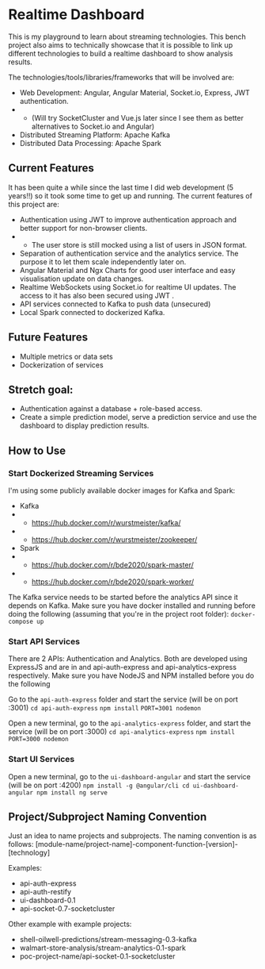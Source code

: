 # Realtime Dashboard
This is my playground to learn about streaming technologies.  This bench project also aims to technically showcase that it is possible to link up different technologies to build a realtime dashboard to show analysis results. 

The technologies/tools/libraries/frameworks that will be involved are:
- Web Development: Angular, Angular Material, Socket.io, Express, JWT authentication. 
- - (Will try SocketCluster and Vue.js later since I see them as better alternatives to Socket.io and Angular)
- Distributed Streaming Platform: Apache Kafka
- Distributed Data Processing: Apache Spark

## Current Features
It has been quite a while since the last time I did web development (5 years!!) so it took some time to get up and running. The current features of this project are:
- Authentication using JWT to improve authentication approach and better support for non-browser clients. 
- - The user store is still mocked using a list of users in JSON format.
- Separation of authentication service and the analytics service. The purpose it to let them scale independently later on.
- Angular Material and Ngx Charts for good user interface and easy visualisation update on data changes.
- Realtime WebSockets using Socket.io for realtime UI updates. The access to it has  also been secured using JWT .
- API services connected to Kafka to push data (unsecured)
- Local Spark connected to dockerized Kafka.

## Future Features 
- Multiple metrics or data sets
- Dockerization of services

## Stretch goal: 
- Authentication against a database + role-based access.
- Create a simple prediction model, serve a prediction service and use the dashboard to display prediction results.

## How to Use
### Start Dockerized Streaming Services
I'm using some publicly available docker images for Kafka and Spark:
- Kafka
- - https://hub.docker.com/r/wurstmeister/kafka/
- - https://hub.docker.com/r/wurstmeister/zookeeper/
- Spark
- - https://hub.docker.com/r/bde2020/spark-master/
- - https://hub.docker.com/r/bde2020/spark-worker/

The Kafka service needs to be started before the analytics API since it depends on Kafka. Make sure you have docker installed and running before doing the following (assuming that you're in the project root folder):
`docker-compose up`

### Start API Services
There are 2 APIs: Authentication and Analytics. Both are developed using ExpressJS and are in and api-auth-express and api-analytics-express respectively. Make sure you have NodeJS and NPM installed before you do the following

Go to the `api-auth-express` folder and start the service (will be on port :3001)
`cd api-auth-express`
`npm install`
`PORT=3001 nodemon`

Open a new terminal, go to the `api-analytics-express` folder, and start the service (will be on port :3000)
`cd api-analytics-express`
`npm install`
`PORT=3000 nodemon`

### Start UI Services
Open a new terminal, go to the `ui-dashboard-angular` and start the service (will be on port :4200)
`
npm install -g @angular/cli
cd ui-dashboard-angular
npm install
ng serve
`

## Project/Subproject Naming Convention
Just an idea to name projects and subprojects. The naming convention is as follows:
[module-name/project-name]-component-function-[version]-[technology]

Examples:
- api-auth-express
- api-auth-restify
- ui-dashboard-0.1
- api-socket-0.7-socketcluster

Other example with example projects:
- shell-oilwell-predictions/stream-messaging-0.3-kafka
- walmart-store-analysis/stream-analytics-0.1-spark
- poc-project-name/api-socket-0.1-socketcluster